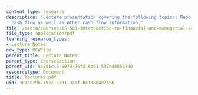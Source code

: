 ```yaml
---
content_type: resource
description: 'Lecture presentation covering the following topics: Reports operating
  cash flow as well as other cash flow information.'
file: /media/courses/15-501-introduction-to-financial-and-managerial-accounting-spring-2004/381ce79679cc51313adfbe13884d2c56_lecture9.pdf
file_type: application/pdf
learning_resource_types:
- Lecture Notes
ocw_type: OCWFile
parent_title: Lecture Notes
parent_type: CourseSection
parent_uid: 958d1c15-5079-76f4-6b61-537e48852700
resourcetype: Document
title: lecture9.pdf
uid: 381ce796-79cc-5131-3adf-be13884d2c56
---
```

